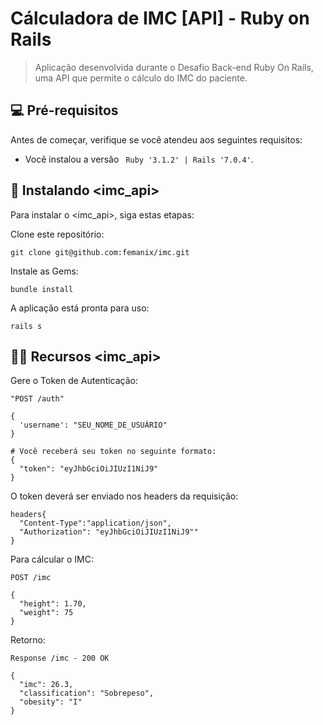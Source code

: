 # Cálculadora de IMC [API] - Ruby on Rails

> Aplicação desenvolvida durante o Desafio Back-end Ruby On Rails, uma API que permite o cálculo do IMC do paciente.

## 💻 Pré-requisitos

Antes de começar, verifique se você atendeu aos seguintes requisitos:
<!---Estes são apenas requisitos de exemplo. Adicionar, duplicar ou remover conforme necessário--->
* Você instalou a versão  ` Ruby '3.1.2' | Rails '7.0.4'`.  

## 🚀 Instalando <imc_api>

Para instalar o <imc_api>, siga estas etapas:

Clone este repositório:
```
git clone git@github.com:femanix/imc.git
```

Instale as Gems:
```
bundle install
```

A aplicação está pronta para uso:
```
rails s
```
## 🐱‍🏍 Recursos <imc_api>

Gere o Token de Autenticação:
```
"POST /auth"

{
  'username': "SEU_NOME_DE_USUÁRIO"
}

# Você receberá seu token no seguinte formato:
{
  "token": "eyJhbGciOiJIUzI1NiJ9"
}
```

O token deverá ser enviado nos headers da requisição:
```
headers{
  "Content-Type":"application/json",
  "Authorization": "eyJhbGciOiJIUzI1NiJ9""
}
```
Para cálcular o IMC:
```
POST /imc

{
  "height": 1.70,
  "weight": 75
}
```
Retorno:
```
Response /imc - 200 OK

{
  "imc": 26.3,
  "classification": "Sobrepeso",
  "obesity": "I" 
}
```
